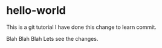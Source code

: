 # hello-world
This is a git tutorial
I have done this change to learn commit.



Blah Blah Blah Lets see the changes.
